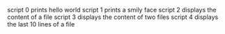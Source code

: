 script 0 prints hello world
script 1 prints a smily face
script 2 displays the content of a file
script 3 displays the content of two files
script 4 displays the last 10 lines of a file
